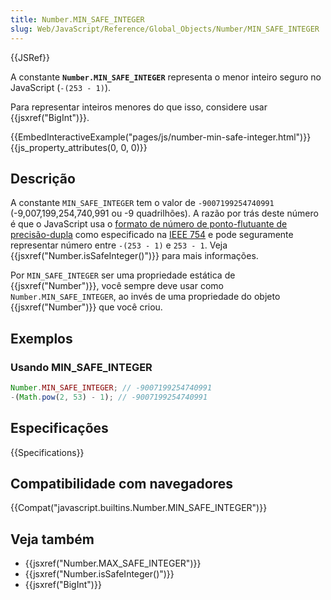 ```yaml
---
title: Number.MIN_SAFE_INTEGER
slug: Web/JavaScript/Reference/Global_Objects/Number/MIN_SAFE_INTEGER
---
```


{{JSRef}}

A constante **`Number.MIN_SAFE_INTEGER`** representa o menor inteiro seguro no JavaScript (`-(253 - 1)`).

Para representar inteiros menores do que isso, considere usar {{jsxref("BigInt")}}.

{{EmbedInteractiveExample("pages/js/number-min-safe-integer.html")}}{{js_property_attributes(0, 0, 0)}}

## Descrição

A constante `MIN_SAFE_INTEGER` tem o valor de `-9007199254740991` (-9,007,199,254,740,991 ou -9 quadrilhões). A razão por trás deste número é que o JavaScript usa o [formato de número de ponto-flutuante de precisão-dupla](http://en.wikipedia.org/wiki/Double_precision_floating-point_format) como especificado na [IEEE 754](http://en.wikipedia.org/wiki/IEEE_floating_point) e pode seguramente representar número entre `-(253 - 1)` e `253 - 1`. Veja {{jsxref("Number.isSafeInteger()")}} para mais informações.

Por `MIN_SAFE_INTEGER` ser uma propriedade estática de {{jsxref("Number")}}, você sempre deve usar como `Number.MIN_SAFE_INTEGER`, ao invés de uma propriedade do objeto {{jsxref("Number")}} que você criou.

## Exemplos

### Usando MIN_SAFE_INTEGER

```js
Number.MIN_SAFE_INTEGER; // -9007199254740991
-(Math.pow(2, 53) - 1); // -9007199254740991
```

## Especificações

{{Specifications}}

## Compatibilidade com navegadores

{{Compat("javascript.builtins.Number.MIN_SAFE_INTEGER")}}

## Veja também

- {{jsxref("Number.MAX_SAFE_INTEGER")}}
- {{jsxref("Number.isSafeInteger()")}}
- {{jsxref("BigInt")}}
